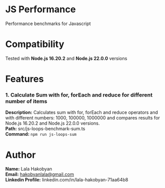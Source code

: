 # JS Performance
Performance benchmarks for Javascript

# Compatibility
Tested with **Node.js 16.20.2** and **Node.js 22.0.0** versions

# Features
### 1. Calculate Sum with for, forEach and reduce for different number of items
**Description:** Calculates sum with for, forEach and reduce operators and with different numbers: 
1000, 100000, 1000000 and compares results for Node.js 16.20.2 and Node.js 22.0.0 versions.<br>
**Path:** src/js-loops-benchmark-sum.ts <br>
**Command:** `npm run js-loops-sum`<br> 

# Author
**Name:** Lala Hakobyan <br>
**Email:** hakobyanlala@gmail.com<br>
**Linkedin Profile:** linkedin.com/in/lala-hakobyan-71aa64b8